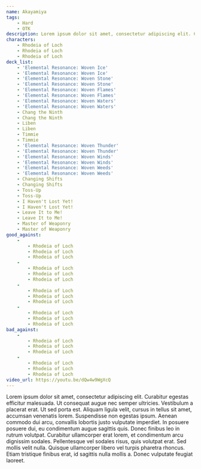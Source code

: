 ```yaml
---
name: Akayamiya
tags:
    - Hard
    - OTK
description: Lorem ipsum dolor sit amet, consectetur adipiscing elit. Curabitur egestas efficitur malesuada. Ut consequat augue nec semper ultricies. Vestibulum a placerat erat. Ut sed porta est. Aliquam ligula velit, cursus in tellus sit amet, accumsan venenatis lorem. Suspendisse non egestas ipsum. Aenean commodo dui arcu, convallis lobortis justo vulputate imperdiet.
characters:
    - Rhodeia of Loch
    - Rhodeia of Loch
    - Rhodeia of Loch
deck_list:
    - 'Elemental Resonance: Woven Ice'
    - 'Elemental Resonance: Woven Ice'
    - 'Elemental Resonance: Woven Stone'
    - 'Elemental Resonance: Woven Stone'
    - 'Elemental Resonance: Woven Flames'
    - 'Elemental Resonance: Woven Flames'
    - 'Elemental Resonance: Woven Waters'
    - 'Elemental Resonance: Woven Waters'
    - Chang the Ninth
    - Chang the Ninth
    - Liben
    - Liben
    - Timmie
    - Timmie
    - 'Elemental Resonance: Woven Thunder'
    - 'Elemental Resonance: Woven Thunder'
    - 'Elemental Resonance: Woven Winds'
    - 'Elemental Resonance: Woven Winds'
    - 'Elemental Resonance: Woven Weeds'
    - 'Elemental Resonance: Woven Weeds'
    - Changing Shifts
    - Changing Shifts
    - Toss-Up
    - Toss-Up
    - I Haven't Lost Yet!
    - I Haven't Lost Yet!
    - Leave It to Me!
    - Leave It to Me!
    - Master of Weaponry
    - Master of Weaponry
good_against:
    -
        - Rhodeia of Loch
        - Rhodeia of Loch
        - Rhodeia of Loch
    -
        - Rhodeia of Loch
        - Rhodeia of Loch
        - Rhodeia of Loch
    -
        - Rhodeia of Loch
        - Rhodeia of Loch
        - Rhodeia of Loch
    -
        - Rhodeia of Loch
        - Rhodeia of Loch
        - Rhodeia of Loch
bad_against:
    -
        - Rhodeia of Loch
        - Rhodeia of Loch
        - Rhodeia of Loch
    -
        - Rhodeia of Loch
        - Rhodeia of Loch
        - Rhodeia of Loch
video_url: https://youtu.be/dQw4w9WgXcQ
---
```


Lorem ipsum dolor sit amet, consectetur adipiscing elit. Curabitur egestas efficitur malesuada. Ut consequat augue nec semper ultricies. Vestibulum a placerat erat. Ut sed porta est. Aliquam ligula velit, cursus in tellus sit amet, accumsan venenatis lorem. Suspendisse non egestas ipsum. Aenean commodo dui arcu, convallis lobortis justo vulputate imperdiet. In posuere posuere dui, eu condimentum augue sagittis quis. Donec finibus leo in rutrum volutpat. Curabitur ullamcorper erat lorem, et condimentum arcu dignissim sodales. Pellentesque vel sodales risus, quis volutpat erat. Sed mollis velit nulla. Quisque ullamcorper libero vel turpis pharetra rhoncus. Etiam tristique finibus erat, id sagittis nulla mollis a. Donec vulputate feugiat laoreet.